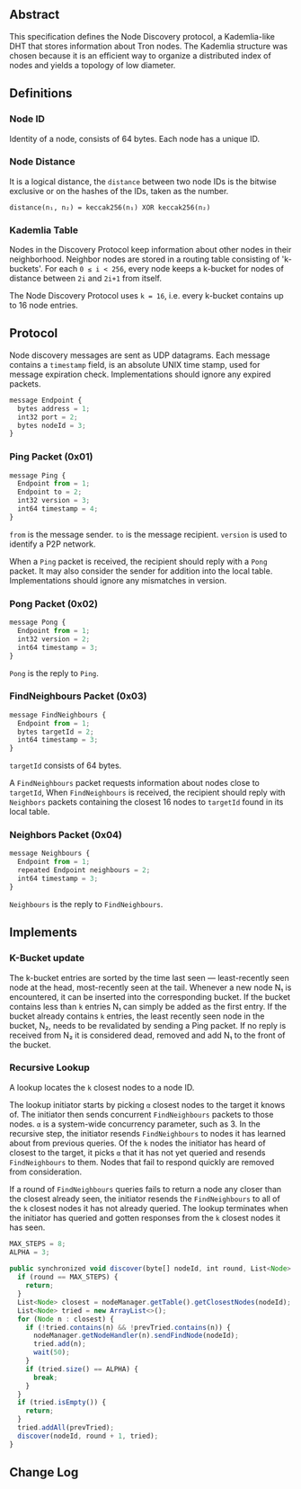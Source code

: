 ## Abstract
This specification defines the Node Discovery protocol, a Kademlia-like DHT that stores information about Tron nodes. The Kademlia structure was chosen because it is an efficient way to organize a distributed index of nodes and yields a topology of low diameter.

## Definitions
### Node ID
Identity of a node, consists of 64 bytes. Each node has a unique ID.
### Node Distance
It is a logical distance, the `distance` between two node IDs is the bitwise exclusive or on the hashes of the IDs, taken as the number.
```
distance(n₁, n₂) = keccak256(n₁) XOR keccak256(n₂)
```
### Kademlia Table
Nodes in the Discovery Protocol keep information about other nodes in their neighborhood. Neighbor nodes are stored in a routing table consisting of 'k-buckets'. For each `0 ≤ i < 256`, every node keeps a k-bucket for nodes of distance between `2i` and `2i+1` from itself.

The Node Discovery Protocol uses `k = 16`, i.e. every k-bucket contains up to 16 node entries.

## Protocol

Node discovery messages are sent as UDP datagrams. Each message contains a `timestamp` field, is an absolute UNIX time stamp, used for message expiration check. Implementations should ignore any expired packets.

```typescript
message Endpoint {
  bytes address = 1;
  int32 port = 2;
  bytes nodeId = 3;
}
```

### Ping Packet (0x01)
```typescript
message Ping {
  Endpoint from = 1;
  Endpoint to = 2;
  int32 version = 3;
  int64 timestamp = 4;
}
```
`from` is the message sender.
`to` is the message recipient.
`version` is used to identify a P2P network. 

When a `Ping` packet is received, the recipient should reply with a `Pong` packet. It may also consider the sender for addition into the local table. Implementations should ignore any mismatches in version.

### Pong Packet (0x02)
```typescript
message Pong {
  Endpoint from = 1;
  int32 version = 2;
  int64 timestamp = 3;
}
```
`Pong` is the reply to `Ping`.

###  FindNeighbours Packet (0x03)
```typescript
message FindNeighbours {
  Endpoint from = 1;
  bytes targetId = 2;
  int64 timestamp = 3;
}
```
`targetId` consists of 64 bytes.

A `FindNeighbours` packet requests information about nodes close to `targetId`, When `FindNeighbours` is received, the recipient should reply with `Neighbors` packets containing the closest 16 nodes to `targetId` found in its local table.

###  Neighbors Packet (0x04)
```typescript
message Neighbours {
  Endpoint from = 1;
  repeated Endpoint neighbours = 2;
  int64 timestamp = 3;
}
```
`Neighbours` is the reply to `FindNeighbours`.

## Implements

### K-Bucket update

The k-bucket entries are sorted by the time last seen — least-recently seen node at the head, most-recently seen at the tail. Whenever a new node N₁ is encountered, it can be inserted into the corresponding bucket. If the bucket contains less than `k` entries N₁ can simply be added as the first entry. If the bucket already contains `k` entries, the least recently seen node in the bucket, N₂, needs to be revalidated by sending a Ping packet. If no reply is received from N₂ it is considered dead, removed and add N₁ to the front of the bucket.

### Recursive Lookup

A lookup locates the `k` closest nodes to a node ID.

The lookup initiator starts by picking `α` closest nodes to the target it knows of. The initiator then sends concurrent `FindNeighbours` packets to those nodes. `α` is a system-wide concurrency parameter, such as 3. In the recursive step, the initiator resends `FindNeighbours` to nodes it has learned about from previous queries. Of the `k` nodes the initiator has heard of closest to the target, it picks `α` that it has not yet queried and resends `FindNeighbours` to them. Nodes that fail to respond quickly are removed from consideration.

If a round of `FindNeighbours` queries fails to return a node any closer than the closest already seen, the initiator resends the `FindNeighbours` to all of the `k` closest nodes it has not already queried. The lookup terminates when the initiator has queried and gotten responses from the `k` closest nodes it has seen.

```typescript
MAX_STEPS = 8;
ALPHA = 3;
 
public synchronized void discover(byte[] nodeId, int round, List<Node> prevTried) {
  if (round == MAX_STEPS) {
    return;
  }
  List<Node> closest = nodeManager.getTable().getClosestNodes(nodeId);
  List<Node> tried = new ArrayList<>();
  for (Node n : closest) {
    if (!tried.contains(n) && !prevTried.contains(n)) {
      nodeManager.getNodeHandler(n).sendFindNode(nodeId);
      tried.add(n);
      wait(50);
    }
    if (tried.size() == ALPHA) {
      break;
    }
  }
  if (tried.isEmpty()) {
    return;
  }
  tried.addAll(prevTried);
  discover(nodeId, round + 1, tried);
}
```
## Change Log
